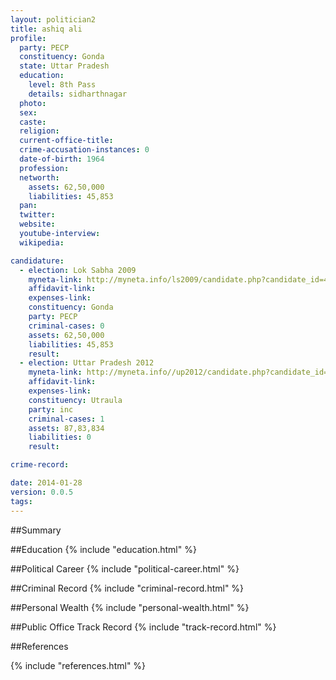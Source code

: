 ```yaml
---
layout: politician2
title: ashiq ali
profile: 
  party: PECP
  constituency: Gonda
  state: Uttar Pradesh
  education: 
    level: 8th Pass
    details: sidharthnagar
  photo: 
  sex: 
  caste: 
  religion: 
  current-office-title: 
  crime-accusation-instances: 0
  date-of-birth: 1964
  profession: 
  networth: 
    assets: 62,50,000
    liabilities: 45,853
  pan: 
  twitter: 
  website: 
  youtube-interview: 
  wikipedia: 

candidature: 
  - election: Lok Sabha 2009
    myneta-link: http://myneta.info/ls2009/candidate.php?candidate_id=4056
    affidavit-link: 
    expenses-link: 
    constituency: Gonda 
    party: PECP
    criminal-cases: 0
    assets: 62,50,000
    liabilities: 45,853
    result:  
  - election: Uttar Pradesh 2012
    myneta-link: http://myneta.info//up2012/candidate.php?candidate_id=138
    affidavit-link: 
    expenses-link: 
    constituency: Utraula 
    party: inc
    criminal-cases: 1
    assets: 87,83,834
    liabilities: 0
    result:  

crime-record: 

date: 2014-01-28
version: 0.0.5
tags: 
---
```

##Summary


##Education
{% include "education.html" %}


##Political Career
{% include "political-career.html" %}


##Criminal Record
{% include "criminal-record.html" %}


##Personal Wealth
{% include "personal-wealth.html" %}


##Public Office Track Record
{% include "track-record.html" %}


##References


{% include "references.html" %}